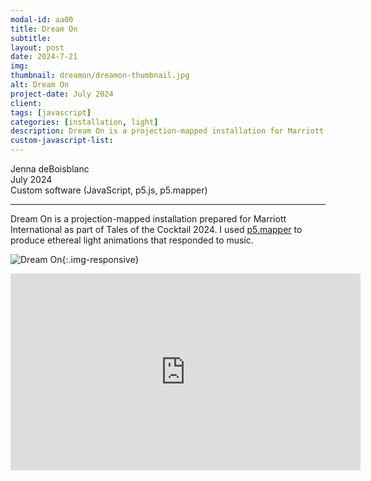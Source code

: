 ```yaml
---
modal-id: aa00
title: Dream On
subtitle:
layout: post
date: 2024-7-21
img:
thumbnail: dreamon/dreamon-thumbnail.jpg
alt: Dream On
project-date: July 2024
client: 
tags: [javascript]
categories: [installation, light]
description: Dream On is a projection-mapped installation for Marriott International
custom-javascript-list:
---
```

 
Jenna deBoisblanc  
July 2024  
Custom software (JavaScript, p5.js, p5.mapper)   

---

Dream On is a projection-mapped installation prepared for Marriott International as part of Tales of the Cocktail 2024. I used [p5.mapper]({{site.url}}/projects/2021/p5mapper.html) to produce ethereal light animations that responded to music.   
  
    
![Dream On]({{site.url}}/img/portfolio/dreamon/dreamon.jpg){:.img-responsive}



<div class="embed-responsive embed-responsive-16by9">
<iframe width="560" height="315" src="https://www.youtube.com/embed/AtYNLMC8uj4?si=CtlNAbhbmv70DO51" frameborder="0" allow="autoplay; encrypted-media" allowfullscreen></iframe>
</div>

